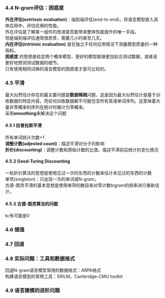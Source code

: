 ### 4.4 N-gram评估：困惑度
**外在评估(extrinsic evaluation)**：端到端评估(end-to-end)，将语言模型嵌入具体应用中，评估应用的性能。  
外在评估是了解某一组件的改进是否能带来整体性能提升的唯一手段。  
但是端到端评估通常很昂贵，需要几小时甚至几天。  
**内在评估(intrinsic evaluation)** 是在独立于任何应用情况下测量模型质量的一种指标。  
**困惑度** 的思想是给定两个概率模型，更好的模型能够更加拟合测试数据，或者说更好地预测测试数据的细节。  
只有使用相同词典的语言模型的困惑度才是可比较的。  
### 4.5 平滑
最大似然估计存在的最主要问题是**数据稀疏**问题，这是因为最大似然估计是基于训练数据的特定内容，而任何训练数据都不可能包含所有英语单词序列。这意味着大量非零概率的序列在统计时被计为零概率。  
采用**smoothing**来解决这个问题
#### 4.5.1 拉普拉斯平滑
所有单词统计次数+1  
**调整计数(adjested count)**：描述平滑对分子的影响  
**折价(discounting)**：调整计数和原始计数的比值，描述平滑前后统计的变化情况  
#### 4.5.2 Good-Turing Discounting
一些折价算法的思想是使用见过一次的东西的计数来估计未见过的东西的计数  
单项(singleton)：只出现一次的单词或N-gram。  
古德-图灵平滑的基本思想是使用单项的数目来对零计数bigram的频率进行重新估计。  
#### 4.5.3 古德-图灵算法的问题
`Nc`有可能是0
### 4.6 插值
### 4.7 回退
### 4.8 实际问题：工具和数据格式
回退N-gram语言模型常用的数据格式：ARPA格式  
构建语言模型的常用工具：SRILM，Cambridge-CMU toolkit
### 4.9 语言建模的进阶问题
